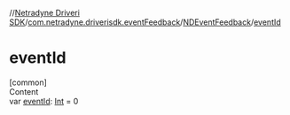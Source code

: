 //[Netradyne Driveri SDK](../../index.md)/[com.netradyne.driverisdk.eventFeedback](../index.md)/[NDEventFeedback](index.md)/[eventId](event-id.md)



# eventId  
[common]  
Content  
var [eventId](event-id.md): [Int](https://kotlinlang.org/api/latest/jvm/stdlib/kotlin/-int/index.html) = 0  



